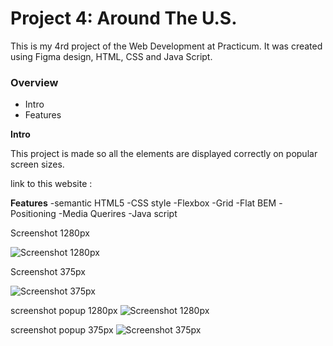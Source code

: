 
# Project 4: Around The U.S.
This is my 4rd project of the Web Development at Practicum. It was created using Figma design, HTML, CSS and Java Script.

### Overview  

* Intro  
* Features  

  
**Intro**
  
This project is made so all the elements are displayed correctly on popular screen sizes. 
  
link to this website :

**Features**
-semantic HTML5
-CSS style
-Flexbox
-Grid
-Flat BEM
-Positioning
-Media Querires
-Java script 

Screenshot 1280px 

![Screenshot 1280px](https://user-images.githubusercontent.com/109795934/189763195-a11408e9-9991-4cd3-b5e3-4c91c9c2def7.png)


Screenshot 375px 

![Screenshot 375px](https://user-images.githubusercontent.com/109795934/189763359-fa5b6151-9de2-42bc-9f58-85c46fe38351.png)


screenshot popup 1280px
![Screenshot 1280px](https://user-images.githubusercontent.com/109795934/193616991-33598845-bbf5-4e4c-8cff-9fb0c4027aed.png)

screenshot popup 375px
![Screenshot 375px](https://user-images.githubusercontent.com/109795934/193617085-410d2d0b-75a8-4b2f-a197-48163fd92548.png)
